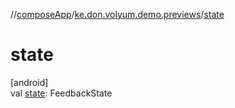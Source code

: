 //[composeApp](../../index.md)/[ke.don.volyum.demo.previews](index.md)/[state](state.md)

# state

[android]\
val [state](state.md): FeedbackState